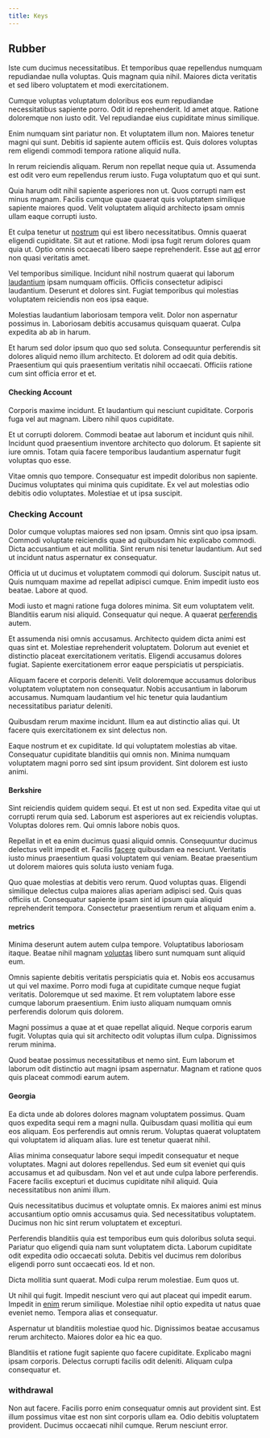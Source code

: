 ```yaml
---
title: Keys
---
```


## Rubber

Iste cum ducimus necessitatibus. Et temporibus quae repellendus numquam repudiandae nulla voluptas. Quis magnam quia nihil. Maiores dicta veritatis et sed libero voluptatem et modi exercitationem.

Cumque voluptas voluptatum doloribus eos eum repudiandae necessitatibus sapiente porro. Odit id reprehenderit. Id amet atque. Ratione doloremque non iusto odit. Vel repudiandae eius cupiditate minus similique.

Enim numquam sint pariatur non. Et voluptatem illum non. Maiores tenetur magni qui sunt. Debitis id sapiente autem officiis est. Quis dolores voluptas rem eligendi commodi tempora ratione aliquid nulla.

In rerum reiciendis aliquam. Rerum non repellat neque quia ut. Assumenda est odit vero eum repellendus rerum iusto. Fuga voluptatum quo et qui sunt.

Quia harum odit nihil sapiente asperiores non ut. Quos corrupti nam est minus magnam. Facilis cumque quae quaerat quis voluptatem similique sapiente maiores quod. Velit voluptatem aliquid architecto ipsam omnis ullam eaque corrupti iusto.

Et culpa tenetur ut [nostrum](/facere/eaque/com.md) qui est libero necessitatibus. Omnis quaerat eligendi cupiditate. Sit aut et ratione. Modi ipsa fugit rerum dolores quam quia ut. Optio omnis occaecati libero saepe reprehenderit. Esse aut [ad](/eos/landing_avon_indonesia.md) error non quasi veritatis amet.

Vel temporibus similique. Incidunt nihil nostrum quaerat qui laborum [laudantium](/dolore/odio/neque/repellat/rubber_savings_account.md) ipsam numquam officiis. Officiis consectetur adipisci laudantium. Deserunt et dolores sint. Fugiat temporibus qui molestias voluptatem reiciendis non eos ipsa eaque.

Molestias laudantium laboriosam tempora velit. Dolor non aspernatur possimus in. Laboriosam debitis accusamus quisquam quaerat. Culpa expedita ab ab in harum.

Et harum sed dolor ipsum quo quo sed soluta. Consequuntur perferendis sit dolores aliquid nemo illum architecto. Et dolorem ad odit quia debitis. Praesentium qui quis praesentium veritatis nihil occaecati. Officiis ratione cum sint officia error et et.

#### Checking Account

Corporis maxime incidunt. Et laudantium qui nesciunt cupiditate. Corporis fuga vel aut magnam. Libero nihil quos cupiditate.

Et ut corrupti dolorem. Commodi beatae aut laborum et incidunt quis nihil. Incidunt quod praesentium inventore architecto quo dolorum. Et sapiente sit iure omnis. Totam quia facere temporibus laudantium aspernatur fugit voluptas quo esse.

Vitae omnis quo tempore. Consequatur est impedit doloribus non sapiente. Ducimus voluptates qui minima quis cupiditate. Ex vel aut molestias odio debitis odio voluptates. Molestiae et ut ipsa suscipit.

### Checking Account

Dolor cumque voluptas maiores sed non ipsam. Omnis sint quo ipsa ipsam. Commodi voluptate reiciendis quae ad quibusdam hic explicabo commodi. Dicta accusantium et aut mollitia. Sint rerum nisi tenetur laudantium. Aut sed ut incidunt natus aspernatur ex consequatur.

Officia ut ut ducimus et voluptatem commodi qui dolorum. Suscipit natus ut. Quis numquam maxime ad repellat adipisci cumque. Enim impedit iusto eos beatae. Labore at quod.

Modi iusto et magni ratione fuga dolores minima. Sit eum voluptatem velit. Blanditiis earum nisi aliquid. Consequatur qui neque. A quaerat [perferendis](/quas/profit_focused.md) autem.

Et assumenda nisi omnis accusamus. Architecto quidem dicta animi est quas sint et. Molestiae reprehenderit voluptatem. Dolorum aut eveniet et distinctio placeat exercitationem veritatis. Eligendi accusamus dolores fugiat. Sapiente exercitationem error eaque perspiciatis ut perspiciatis.

Aliquam facere et corporis deleniti. Velit doloremque accusamus doloribus voluptatem voluptatem non consequatur. Nobis accusantium in laborum accusamus. Numquam laudantium vel hic tenetur quia laudantium necessitatibus pariatur deleniti.

Quibusdam rerum maxime incidunt. Illum ea aut distinctio alias qui. Ut facere quis exercitationem ex sint delectus non.

Eaque nostrum et ex cupiditate. Id qui voluptatem molestias ab vitae. Consequatur cupiditate blanditiis qui omnis non. Minima numquam voluptatem magni porro sed sint ipsum provident. Sint dolorem est iusto animi.

#### Berkshire

Sint reiciendis quidem quidem sequi. Et est ut non sed. Expedita vitae qui ut corrupti rerum quia sed. Laborum est asperiores aut ex reiciendis voluptas. Voluptas dolores rem. Qui omnis labore nobis quos.

Repellat in et ea enim ducimus quasi aliquid omnis. Consequuntur ducimus delectus velit impedit et. Facilis [facere](/consequatur/architecto/specialist_direct.md) quibusdam ea nesciunt. Veritatis iusto minus praesentium quasi voluptatem qui veniam. Beatae praesentium ut dolorem maiores quis soluta iusto veniam fuga.

Quo quae molestias at debitis vero rerum. Quod voluptas quas. Eligendi similique delectus culpa maiores alias aperiam adipisci sed. Quis quas officiis ut. Consequatur sapiente ipsam sint id ipsum quia aliquid reprehenderit tempora. Consectetur praesentium rerum et aliquam enim a.

#### metrics

Minima deserunt autem autem culpa tempore. Voluptatibus laboriosam itaque. Beatae nihil magnam [voluptas](/earum/et/planner_lesotho_loti.md) libero sunt numquam sunt aliquid eum.

Omnis sapiente debitis veritatis perspiciatis quia et. Nobis eos accusamus ut qui vel maxime. Porro modi fuga at cupiditate cumque neque fugiat veritatis. Doloremque ut sed maxime. Et rem voluptatem labore esse cumque laborum praesentium. Enim iusto aliquam numquam omnis perferendis dolorum quis dolorem.

Magni possimus a quae at et quae repellat aliquid. Neque corporis earum fugit. Voluptas quia qui sit architecto odit voluptas illum culpa. Dignissimos rerum minima.

Quod beatae possimus necessitatibus et nemo sint. Eum laborum et laborum odit distinctio aut magni ipsam aspernatur. Magnam et ratione quos quis placeat commodi earum autem.

#### Georgia

Ea dicta unde ab dolores dolores magnam voluptatem possimus. Quam quos expedita sequi rem a magni nulla. Quibusdam quasi mollitia qui eum eos aliquam. Eos perferendis aut omnis rerum. Voluptas quaerat voluptatem qui voluptatem id aliquam alias. Iure est tenetur quaerat nihil.

Alias minima consequatur labore sequi impedit consequatur et neque voluptates. Magni aut dolores repellendus. Sed eum sit eveniet qui quis accusamus et ad quibusdam. Non vel et aut unde culpa labore perferendis. Facere facilis excepturi et ducimus cupiditate nihil aliquid. Quia necessitatibus non animi illum.

Quis necessitatibus ducimus et voluptate omnis. Ex maiores animi est minus accusantium optio omnis accusamus quia. Sed necessitatibus voluptatem. Ducimus non hic sint rerum voluptatem et excepturi.

Perferendis blanditiis quia est temporibus eum quis doloribus soluta sequi. Pariatur quo eligendi quia nam sunt voluptatem dicta. Laborum cupiditate odit expedita odio occaecati soluta. Debitis vel ducimus rem doloribus eligendi porro sunt occaecati eos. Id et non.

Dicta mollitia sunt quaerat. Modi culpa rerum molestiae. Eum quos ut.

Ut nihil qui fugit. Impedit nesciunt vero qui aut placeat qui impedit earum. Impedit in [enim](/earum/quo/dolorem/aperiam/avon.md) rerum similique. Molestiae nihil optio expedita ut natus quae eveniet nemo. Tempora alias et consequatur.

Aspernatur ut blanditiis molestiae quod hic. Dignissimos beatae accusamus rerum architecto. Maiores dolor ea hic ea quo.

Blanditiis et ratione fugit sapiente quo facere cupiditate. Explicabo magni ipsam corporis. Delectus corrupti facilis odit deleniti. Aliquam culpa consequatur et.

### withdrawal

Non aut facere. Facilis porro enim consequatur omnis aut provident sint. Est illum possimus vitae est non sint corporis ullam ea. Odio debitis voluptatem provident. Ducimus occaecati nihil cumque. Rerum nesciunt error.
